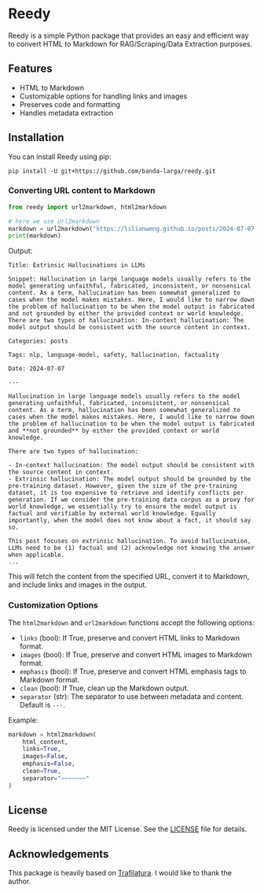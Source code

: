 # Reedy

Reedy is a simple Python package that provides an easy and efficient way to convert HTML to Markdown for RAG/Scraping/Data Extraction purposes.

## Features

- HTML to Markdown
- Customizable options for handling links and images
- Preserves code and formatting
- Handles metadata extraction

## Installation

You can install Reedy using pip:

```
pip install -U git+https://github.com/banda-larga/reedy.git
```

### Converting URL content to Markdown

```python
from reedy import url2markdown, html2markdown

# here we use url2markdown
markdown = url2markdown("https://lilianweng.github.io/posts/2024-07-07-hallucination/", include_metadata=True)
print(markdown)
```

Output:
```
Title: Extrinsic Hallucinations in LLMs

Snippet: Hallucination in large language models usually refers to the model generating unfaithful, fabricated, inconsistent, or nonsensical content. As a term, hallucination has been somewhat generalized to cases when the model makes mistakes. Here, I would like to narrow down the problem of hallucination to be when the model output is fabricated and not grounded by either the provided context or world knowledge. There are two types of hallucination: In-context hallucination: The model output should be consistent with the source content in context.

Categories: posts

Tags: nlp, language-model, safety, hallucination, factuality

Date: 2024-07-07

---

Hallucination in large language models usually refers to the model generating unfaithful, fabricated, inconsistent, or nonsensical content. As a term, hallucination has been somewhat generalized to cases when the model makes mistakes. Here, I would like to narrow down the problem of hallucination to be when the model output is fabricated and **not grounded** by either the provided context or world knowledge.

There are two types of hallucination:

- In-context hallucination: The model output should be consistent with the source content in context.
- Extrinsic hallucination: The model output should be grounded by the pre-training dataset. However, given the size of the pre-training dataset, it is too expensive to retrieve and identify conflicts per generation. If we consider the pre-training data corpus as a proxy for world knowledge, we essentially try to ensure the model output is factual and verifiable by external world knowledge. Equally importantly, when the model does not know about a fact, it should say so.

This post focuses on extrinsic hallucination. To avoid hallucination, LLMs need to be (1) factual and (2) acknowledge not knowing the answer when applicable.
...
```

This will fetch the content from the specified URL, convert it to Markdown, and include links and images in the output.

### Customization Options

The `html2markdown` and `url2markdown` functions accept the following options:

- `links` (bool): If True, preserve and convert HTML links to Markdown format.
- `images` (bool): If True, preserve and convert HTML images to Markdown format.
- `emphasis` (bool): If True, preserve and convert HTML emphasis tags to Markdown format.
- `clean` (bool): If True, clean up the Markdown output.
- `separator` (str): The separator to use between metadata and content. Default is `---`.

Example:
```python
markdown = html2markdown(
    html_content,
    links=True,
    images=False,
    emphasis=False,
    clean=True,
    separator="~~~~~~~"
)
```

## License

Reedy is licensed under the MIT License. See the [LICENSE](LICENSE) file for details.

## Acknowledgements

This package is heavily based on [Trafilatura](https://github.com/adbar/trafilatura). I would like to thank the author.
